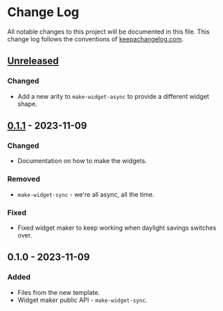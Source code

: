 # Change Log
All notable changes to this project will be documented in this file. This change log follows the conventions of [keepachangelog.com](http://keepachangelog.com/).

## [Unreleased]
### Changed
- Add a new arity to `make-widget-async` to provide a different widget shape.

## [0.1.1] - 2023-11-09
### Changed
- Documentation on how to make the widgets.

### Removed
- `make-widget-sync` - we're all async, all the time.

### Fixed
- Fixed widget maker to keep working when daylight savings switches over.

## 0.1.0 - 2023-11-09
### Added
- Files from the new template.
- Widget maker public API - `make-widget-sync`.

[Unreleased]: https://sourcehost.site/your-name/lab2/compare/0.1.1...HEAD
[0.1.1]: https://sourcehost.site/your-name/lab2/compare/0.1.0...0.1.1
